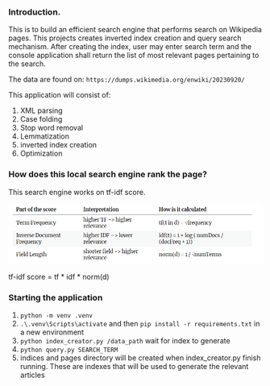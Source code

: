 ### Introduction. 

This is to build an efficient search engine that performs search on Wikipedia pages. This projects creates inverted index creation and query search mechanism. After creating the index, user may enter search term and the console application shall return the list of most relevant pages pertaining to the search.

The data are found on: `https://dumps.wikimedia.org/enwiki/20230920/`

This application will consist of:
1) XML parsing
2) Case folding
3) Stop word removal
4) Lemmatization
5) inverted index creation
6) Optimization

### How does this local search engine rank the page?
This search engine works on tf-idf score.

![Alt text](image.png)

tf-idf score = tf * idf * norm(d)

### Starting the application
1) `python -m venv .venv`
2) `.\.venv\Scripts\activate` and then `pip install -r requirements.txt` in a new environment
3) `python index_creator.py /data_path` wait for index to generate
4) `python query.py SEARCH_TERM`
5) indices and pages directory will be created when index_creator.py finish running. These are indexes that will be used to generate the relevant articles
